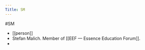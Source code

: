 ---Title: SM---#SM- [[person]]- Stefan Malich. Member of [[EEF — Essence Education Forum]].- [](https://stefanmalich.com)